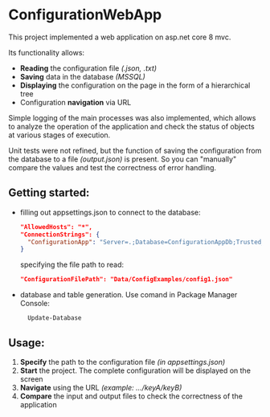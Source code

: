 # ConfigurationWebApp

This project implemented a web application on asp.net core 8 mvc.

Its functionality allows:
+ **Reading** the configuration file *(.json, .txt)*
+ **Saving** data in the database *(MSSQL)*
+ **Displaying** the configuration on the page in the form of a hierarchical tree
+ Configuration **navigation** via URL

Simple logging of the main processes was also implemented, which allows to analyze the operation of the application and check the status of objects at various stages of execution.

Unit tests were not refined, but the function of saving the configuration from the database to a file *(output.json)* is present.
So you can "manually" compare the values and test the correctness of error handling.

## Getting started:
+ filling out appsettings.json
  to connect to the database:
  ```json
  "AllowedHosts": "*",
  "ConnectionStrings": {
    "ConfigurationApp": "Server=.;Database=ConfigurationAppDb;Trusted_Connection=True;TrustServerCertificate=True"
  }
  ```
  specifying the file path to read:
  ```json
  "ConfigurationFilePath": "Data/ConfigExamples/config1.json"
  ```
+ database and table generation. Use comand in Package Manager Console:
  ```
    Update-Database
  ```

## Usage:
1. **Specify** the path to the configuration file *(in appsettings.json)*
2. **Start** the project. The complete configuration will be displayed on the screen
3. **Navigate** using the URL *(example: .../keyA/keyB)*
4. **Compare** the input and output files to check the correctness of the application
